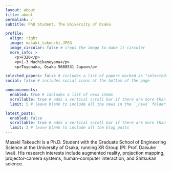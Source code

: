 ```yaml
---
layout: about
title: about
permalink: /
subtitle: PhD Student. The University of Osaka

profile:
  align: right
  image: masaki_takeuchi.JPEG
  image_circular: false # crops the image to make it circular
  more_info: >
    <p>F320</p>
    <p>1-3 Machikaneyama</p>
    <p>Toyonaka, Osaka 5608531 Japan</p>

selected_papers: false # includes a list of papers marked as "selected={true}"
social: false # includes social icons at the bottom of the page

announcements:
  enabled: true # includes a list of news items
  scrollable: true # adds a vertical scroll bar if there are more than 3 news items
  limit: 5 # leave blank to include all the news in the `_news` folder

latest_posts:
  enabled: false
  scrollable: true # adds a vertical scroll bar if there are more than 3 new posts items
  limit: 3 # leave blank to include all the blog posts
---
```


Masaki Takeuchi is a Ph.D. Student with the Graduate School of Engineering Science at the University of Osaka, running XR Group (PI: Prof. Daisuke Iwai). His research interests include augmented reality, projection mapping, projector-camera systems, human-computer interaction, and Shitsukan science.


